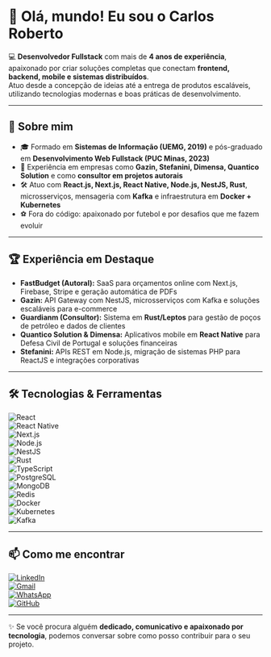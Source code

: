 # 👋 Olá, mundo! Eu sou o Carlos Roberto  

💻 **Desenvolvedor Fullstack** com mais de **4 anos de experiência**, apaixonado por criar soluções completas que conectam **frontend, backend, mobile e sistemas distribuídos**.  
Atuo desde a concepção de ideias até a entrega de produtos escaláveis, utilizando tecnologias modernas e boas práticas de desenvolvimento.  

---

## 🚀 Sobre mim
- 🎓 Formado em **Sistemas de Informação (UEMG, 2019)** e pós-graduado em **Desenvolvimento Web Fullstack (PUC Minas, 2023)**  
- 💼 Experiência em empresas como **Gazin, Stefanini, Dimensa, Quantico Solution** e como **consultor em projetos autorais**  
- 🛠️ Atuo com **React.js, Next.js, React Native, Node.js, NestJS, Rust**, microsserviços, mensageria com **Kafka** e infraestrutura em **Docker + Kubernetes**  
- ⚽ Fora do código: apaixonado por futebol e por desafios que me fazem evoluir  

---

## 🏆 Experiência em Destaque
- **FastBudget (Autoral):** SaaS para orçamentos online com Next.js, Firebase, Stripe e geração automática de PDFs  
- **Gazin:** API Gateway com NestJS, microsserviços com Kafka e soluções escaláveis para e-commerce  
- **Guardianm (Consultor):** Sistema em **Rust/Leptos** para gestão de poços de petróleo e dados de clientes  
- **Quantico Solution & Dimensa:** Aplicativos mobile em **React Native** para Defesa Civil de Portugal e soluções financeiras  
- **Stefanini:** APIs REST em Node.js, migração de sistemas PHP para ReactJS e integrações corporativas  

---

## 🛠️ Tecnologias & Ferramentas  

![React](https://img.shields.io/badge/-React-61DAFB?logo=react&logoColor=000&style=for-the-badge)  
![React Native](https://img.shields.io/badge/-React%20Native-61DAFB?logo=react&logoColor=000&style=for-the-badge)  
![Next.js](https://img.shields.io/badge/-Next.js-000000?logo=nextdotjs&logoColor=FFF&style=for-the-badge)  
![Node.js](https://img.shields.io/badge/-Node.js-339933?logo=node.js&logoColor=FFF&style=for-the-badge)  
![NestJS](https://img.shields.io/badge/-NestJS-E0234E?logo=nestjs&logoColor=FFF&style=for-the-badge)  
![Rust](https://img.shields.io/badge/-Rust-000000?logo=rust&logoColor=orange&style=for-the-badge)  
![TypeScript](https://img.shields.io/badge/-TypeScript-3178C6?logo=typescript&logoColor=FFF&style=for-the-badge)  
![PostgreSQL](https://img.shields.io/badge/-PostgreSQL-336791?logo=postgresql&logoColor=FFF&style=for-the-badge)  
![MongoDB](https://img.shields.io/badge/-MongoDB-47A248?logo=mongodb&logoColor=FFF&style=for-the-badge)  
![Redis](https://img.shields.io/badge/-Redis-DC382D?logo=redis&logoColor=FFF&style=for-the-badge)  
![Docker](https://img.shields.io/badge/-Docker-2496ED?logo=docker&logoColor=FFF&style=for-the-badge)  
![Kubernetes](https://img.shields.io/badge/-Kubernetes-326CE5?logo=kubernetes&logoColor=FFF&style=for-the-badge)  
![Kafka](https://img.shields.io/badge/-Kafka-231F20?logo=apachekafka&logoColor=FFF&style=for-the-badge)  

---

## 📫 Como me encontrar  

[![LinkedIn](https://img.shields.io/badge/LinkedIn-0077B5?logo=linkedin&logoColor=FFF&style=for-the-badge)](https://www.linkedin.com/in/carlosrobertoneto)  
[![Gmail](https://img.shields.io/badge/Gmail-D14836?logo=gmail&logoColor=FFF&style=for-the-badge)](mailto:carlosroberto15755@gmail.com)  
[![WhatsApp](https://img.shields.io/badge/WhatsApp-25D366?logo=whatsapp&logoColor=FFF&style=for-the-badge)](https://wa.me/5532984655886)  
[![GitHub](https://img.shields.io/badge/GitHub-181717?logo=github&logoColor=FFF&style=for-the-badge)](https://github.com/carlosrobert0)  

---

✨ Se você procura alguém **dedicado, comunicativo e apaixonado por tecnologia**, podemos conversar sobre como posso contribuir para o seu projeto.  
